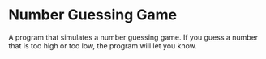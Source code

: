 # Number Guessing Game
A program that simulates a number guessing game.
If you guess a number that is too high or too low, the program will let you know.
